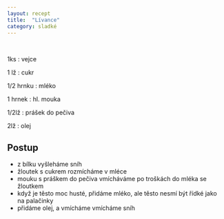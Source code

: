 ```yaml
---
layout: recept
title:  "Lívance"
category: sladké
---
```


<br>

<div class="ingredience" markdown="1">

1ks
: vejce

1 lž
: cukr

1/2 hrnku
: mléko

1 hrnek
: hl. mouka

1/2lž
: prášek do pečiva

2lž
: olej

</div>

## Postup

<div class="postup" markdown="1">  

- z bílku vyšleháme sníh
- žloutek s cukrem rozmícháme v mléce
- mouku s práškem do pečiva vmícháváme po troškách do mléka se žloutkem
- když je těsto moc husté, přidáme mléko, ale těsto nesmí být řídké jako na palačinky
- přidáme olej, a vmícháme vmícháme sníh
     
</div>
